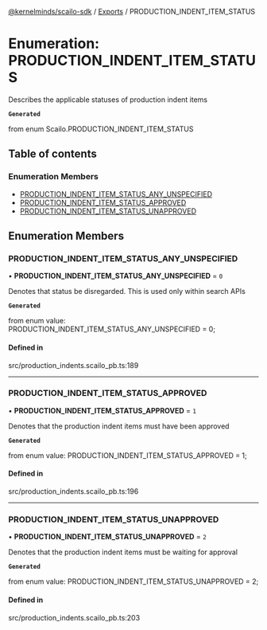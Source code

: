 [@kernelminds/scailo-sdk](../README.md) / [Exports](../modules.md) / PRODUCTION\_INDENT\_ITEM\_STATUS

# Enumeration: PRODUCTION\_INDENT\_ITEM\_STATUS

Describes the applicable statuses of production indent items

**`Generated`**

from enum Scailo.PRODUCTION_INDENT_ITEM_STATUS

## Table of contents

### Enumeration Members

- [PRODUCTION\_INDENT\_ITEM\_STATUS\_ANY\_UNSPECIFIED](PRODUCTION_INDENT_ITEM_STATUS.md#production_indent_item_status_any_unspecified)
- [PRODUCTION\_INDENT\_ITEM\_STATUS\_APPROVED](PRODUCTION_INDENT_ITEM_STATUS.md#production_indent_item_status_approved)
- [PRODUCTION\_INDENT\_ITEM\_STATUS\_UNAPPROVED](PRODUCTION_INDENT_ITEM_STATUS.md#production_indent_item_status_unapproved)

## Enumeration Members

### PRODUCTION\_INDENT\_ITEM\_STATUS\_ANY\_UNSPECIFIED

• **PRODUCTION\_INDENT\_ITEM\_STATUS\_ANY\_UNSPECIFIED** = ``0``

Denotes that status be disregarded. This is used only within search APIs

**`Generated`**

from enum value: PRODUCTION_INDENT_ITEM_STATUS_ANY_UNSPECIFIED = 0;

#### Defined in

src/production_indents.scailo_pb.ts:189

___

### PRODUCTION\_INDENT\_ITEM\_STATUS\_APPROVED

• **PRODUCTION\_INDENT\_ITEM\_STATUS\_APPROVED** = ``1``

Denotes that the production indent items must have been approved

**`Generated`**

from enum value: PRODUCTION_INDENT_ITEM_STATUS_APPROVED = 1;

#### Defined in

src/production_indents.scailo_pb.ts:196

___

### PRODUCTION\_INDENT\_ITEM\_STATUS\_UNAPPROVED

• **PRODUCTION\_INDENT\_ITEM\_STATUS\_UNAPPROVED** = ``2``

Denotes that the production indent items must be waiting for approval

**`Generated`**

from enum value: PRODUCTION_INDENT_ITEM_STATUS_UNAPPROVED = 2;

#### Defined in

src/production_indents.scailo_pb.ts:203
